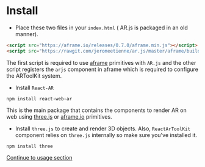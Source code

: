 # Install

* Place these two files in your `index.html` ( AR.js is packaged in an old manner).

```html
<script src="https://aframe.io/releases/0.7.0/aframe.min.js"></script>
<script src="https://rawgit.com/jeromeetienne/ar.js/master/aframe/build/aframe-ar.js"></script>
```

The first script is required to use [aframe](aframe.io) primitives with `AR.js` and the other script registers the `arjs` component in aframe which is required to configure the ARToolKit system.

* Install `React-AR`

```
npm install react-web-ar
```

This is the main package that contains the components to render AR on web using [three.js](https://threejs.org) or [aframe.io](aframe.io) primitives.

* Install `three.js` to create and render 3D objects. Also, `ReactArToolKit` component relies on `three.js` internally so make sure you've installed it.

```
npm install three
```

[Continue to usage section](./usage.md)
